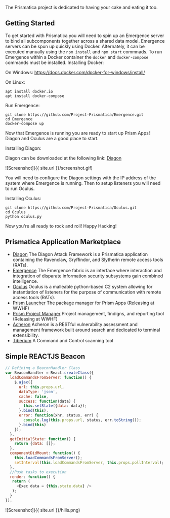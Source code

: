 The Prismatica project is dedicated to having your cake and eating it too.

## Getting Started

To get started with Prismatica you will need to spin up an Emergence server to bind all subcomponents together across a shared data model. Emergence servers can be spun up quickly using Docker. Alternately, it can be executed manually using the `npm install` and `npm start` commnads. To run Emergence within a Docker container the `docker` and `docker-compose` commands must be installed. Installing Docker:

On Windows: https://docs.docker.com/docker-for-windows/install/

On Linux:
```
apt install docker.io
apt install docker-compose
```

Run Emergence:
```
git clone https://github.com/Project-Prismatica/Emergence.git
cd Emergence
docker-compose up
```

Now that Emergence is running you are ready to start up Prism Apps! Diagon and Oculus are a good place to start.

Installing Diagon:

Diagon can be downloaded at the following link: [Diagon](https://github.com/Project-Prismatica/Diagon)

![Screenshot]({{ site.url }}/screenshot.gif)

You will need to configure the Diagon settings with the IP address of the system where Emergence is running. Then to setup listeners you will need to run Oculus.

Installing Oculus:

```
git clone https://github.com/Project-Prismatica/Oculus.git
cd Oculus
python oculus.py
```

Now you're all ready to rock and roll! Happy Hacking!

## Prismatica Application Marketplace

- [Diagon](https://github.com/Project-Prismatica/Diagon) The Diagon Attack Framework is a Prismatica application containing the Ravenclaw, Gryffindor, and Slytherin remote access tools (RATs).
- [Emergence](https://github.com/Project-Prismatica/Emergence) The Emergence fabric is an interface where interaction and integration of disparate information security subsystems gain combined intelligence.
- [Oculus](https://github.com/Project-Prismatica/Oculus) Oculus is a malleable python-based C2 system allowing for instantiation of listeners for the purpose of communication with remote access tools (RATs).
- [Prism Launcher]() The package manager for Prism Apps (Releasing at WWHF)
- [Prism Project Manager]() Project management, findigns, and reporting tool (Releasing at WWHF)
- [Acheron](https://github.com/Acheron-VAF/Acheron) Acheron is a RESTful vulnerability assessment and management framework built around search and dedicated to terminal extensibility.
- [Tiberium](https://github.com/0sm0s1z/Tiberium/releases) A Command and Control scanning tool


## Simple REACTJS Beacon

```js
// Defining a BeaconHandler Class
var BeaconHandler = React.createClass({
  loadCommandsFromServer: function() {
    $.ajax({
      url: this.props.url,
      dataType: 'json',
      cache: false,
      success: function(data) {
        this.setState({data: data});
      }.bind(this),
      error: function(xhr, status, err) {
        console.log(this.props.url, status, err.toString());
      }.bind(this)
    });
  },
  getInitialState: function() {
    return {data: []};
  },
  componentDidMount: function() {
    this.loadCommandsFromServer();
    setInterval(this.loadCommandsFromServer, this.props.pollInterval);
  },
  //Push tasks to execution
  render: function() {
   return (
     <Exec data = {this.state.data} />
   );
  }
});
```


![Screenshot]({{ site.url }}/hills.png)
